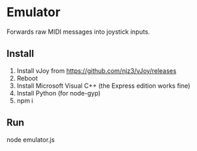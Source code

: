 # Emulator

Forwards raw MIDI messages into joystick inputs.

## Install

1. Install vJoy from https://github.com/njz3/vJoy/releases
2. Reboot
3. Install Microsoft Visual C++ (the Express edition works fine)
4. Install Python (for node-gyp)
5. npm i

## Run

node emulator.js
